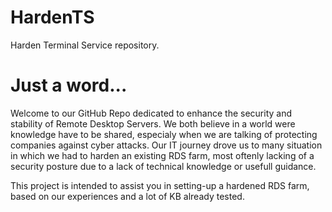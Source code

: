 # HardenTS
Harden Terminal Service repository.

# Just a word...
Welcome to our GitHub Repo dedicated to enhance the security and stability of Remote Desktop Servers. We both believe in a world were knowledge have to be shared, especialy when we are talking of protecting companies against cyber attacks. Our IT journey drove us to many situation in which we had to harden an existing RDS farm, most oftenly lacking of a security posture due to a lack of technical knowledge or usefull guidance.

This project is intended to assist you in setting-up a hardened RDS farm, based on our experiences and a lot of KB already tested.
